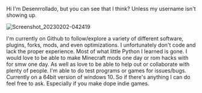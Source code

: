 Hi I'm Desenrrollado, but you can see that I think? Unless my username isn't showing up.


![Screenshot_20230202-042419](https://github.com/Desenrrollado/Desenrrollado/assets/92115460/16f63687-1df2-4555-a5ec-b691aefae3e0)


I'm currently on Github to follow/explore a variety of different software, plugins, forks, mods, and even optimizations.
I unfortunately don't code and lack the proper experience. Most of what little Python I learned is gone. 
I would love to be able to make Minecraft mods one day or rom hacks with for smw one day.
As well as love to be able to help out or collaborate with plenty of people. 
I'm able to do test programs or games for issues/bugs. Currently on a 64bit version of windows 10. So if there's anything I can do feel free to ask. Especially if you make dope indie games. 
